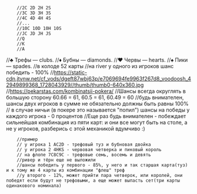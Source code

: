         //2C 2D 2H 2S
        //3C 3D 3H 3S
        //4C 4D 4H 4S
        //...
        //10C 10D 10H 10S
        //JС JD JH JS
        //Q
        //K
        //A
//♣️ Трефы — clubs.
//♦️ Бубны — diamonds.
//♥️ Червы — hearts.
//♠️ Пики — spades.
//в колоде 52 карты
//на river у одного из игроков шанс победить - 100%
//https://static-cdn.jtvnw.net/cf_vods/dgeft87wbj63p/e7069694fe9963f267d8_voodoosh_42949899368_1728043929//thumb/thumb0-640x360.jpg
//https://pekarstas.com/kombinatsii-pokera/
//Шансы всегда округлять в большую сторону 60.66 = 61, 60.5 = 61, 60.49 = 60
//будь внимателен, шансы двух игроков в сумме не обязательно должны быть равны 100%
// в случае ничьи (в покере это называется "попил") шансы на победы у каждого игрока - 0 процентов
//Еще раз будь внимателен - побеждает сильнейшая комбинация из пяти карт: и они все могут быть на столе, а не у игроков, разберись с этой механикой вдумчиво :)

        //пример
        // у игрока 1 AC2D - трефовый туз и бубновая двойка
        // у игрока 2 4HKS - червовая четверка и пиковый король
        // на флопе 7C8C9C - трефовые семь, восемь и девять
        //ривер и тёрн еще не выложили
        //шансы победить у первого - 85%, у него и так старшая карта(туз) и к тому же 4 карты из комбинации "флеш" треф
        //у второго - 12%, может прийти пара четверок, или королей, они победят если будут не трефовыми, а еще может выпасть сет(три карты одинакового номинала)
